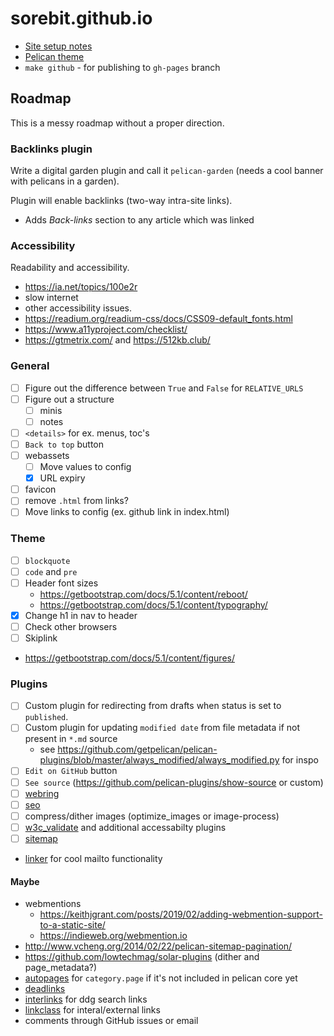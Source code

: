 # sorebit.github.io

- [Site setup notes](#)
- [Pelican theme](https://github.com/sorebit/misun)
- `make github` - for publishing to `gh-pages` branch

## Roadmap

This is a messy roadmap without a proper direction.

### Backlinks plugin

Write a digital garden plugin and call it `pelican-garden` (needs a cool banner with pelicans in a garden).

Plugin will enable backlinks (two-way intra-site links).
- Adds *Back-links* section to any article which was linked

### Accessibility

Readability and accessibility.

- <https://ia.net/topics/100e2r>
- slow internet
- other accessibility issues.
- <https://readium.org/readium-css/docs/CSS09-default_fonts.html>
- <https://www.a11yproject.com/checklist/>
- <https://gtmetrix.com/> and <https://512kb.club/>

### General

- [ ] Figure out the difference between `True` and `False` for `RELATIVE_URLS`
- [ ] Figure out a structure
  - [ ] minis
  - [ ] notes
- [ ] `<details>` for ex. menus, toc's
- [ ] `Back to top` button
- [ ] webassets
  - [ ] Move values to config
  - [x] URL expiry
- [ ] favicon
- [ ] remove `.html` from links?
- [ ] Move links to config (ex. github link in index.html)

### Theme

- [ ] `blockquote`
- [ ] `code` and `pre`
- [ ] Header font sizes
  - <https://getbootstrap.com/docs/5.1/content/reboot/>
  - <https://getbootstrap.com/docs/5.1/content/typography/>
- [x] Change h1 in nav to header
- [ ] Check other browsers
- [ ] Skiplink
- <https://getbootstrap.com/docs/5.1/content/figures/>

### Plugins

- [ ] Custom plugin for redirecting from drafts when status is set to `published`.
- [ ] Custom plugin for updating `modified date` from file metadata if not present in `*.md` source
  - see <https://github.com/getpelican/pelican-plugins/blob/master/always_modified/always_modified.py>
    for inspo
- [ ] `Edit on GitHub` button
- [ ] `See source` (<https://github.com/pelican-plugins/show-source> or custom)
- [ ] [webring](https://github.com/XXIIVV/webring)
- [ ] [seo](https://github.com/pelican-plugins/seo)
- [ ] compress/dither images (optimize_images or image-process)
- [ ] [w3c_validate](https://github.com/getpelican/pelican-plugins/tree/master/w3c_validate) and
additional accessabilty plugins
- [ ] [sitemap](https://github.com/pelican-plugins/sitemap)
- [linker](https://github.com/getpelican/pelican-plugins/tree/master/linker) for cool mailto
functionality

#### Maybe

- webmentions
  - <https://keithjgrant.com/posts/2019/02/adding-webmention-support-to-a-static-site/>
  - <https://indieweb.org/webmention.io>
- <http://www.vcheng.org/2014/02/22/pelican-sitemap-pagination/>
- <https://github.com/lowtechmag/solar-plugins> (dither and page_metadata?)
- [autopages](https://github.com/getpelican/pelican-plugins/tree/master/autopages) for
`category.page` if it's not included in pelican core yet
- [deadlinks](https://github.com/silentlamb/pelican-deadlinks/tree/master)
- [interlinks](https://github.com/getpelican/pelican-plugins/tree/master/interlinks) for ddg search
links
- [linkclass](https://github.com/pelican-plugins/linkclass/tree/main) for interal/external links
- comments through GitHub issues or email
